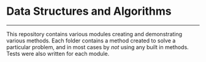 # Data Structures and Algorithms
___
This repository contains various modules creating and demonstrating various methods.  Each folder contains a method created to solve a particular problem, and in most cases by *not* using any built in methods. Tests were also written for each module. 